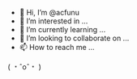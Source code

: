 - 👋 Hi, I’m @acfunu
- 👀 I’m interested in ...
- 🌱 I’m currently learning ...
- 💞️ I’m looking to collaborate on ...
- 📫 How to reach me ...

<!---
acfunu/acfunu is a ✨ special ✨ repository because its `README.md` (this file) appears on your GitHub profile.
You can click the Preview link to take a look at your changes.
--->
( ﹡ˆoˆ﹡ )
